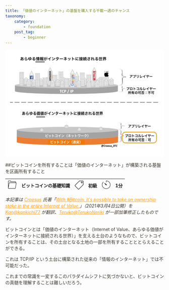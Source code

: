 ```yaml
---
title: 「価値のインターネット」の基盤を購入する千載一遇のチャンス
taxonomy:
    category:
        - foundation
    post_tag:
        - beginner
---
```


<style>
img[alt*="Category"], 
img[alt*="Tag"], 
img[alt*="Time"] {
    width:30px;
    height:30px;
}
p {
    color: #3d362d;
}
a {
    color: #ff9f1c;
}
a:hover {
    color: #2ec4b6;
}
</style>

![ビットコインは「価値のインターネット」の基盤](/_images/with-bitcoin-it-is-possible-to-take-an-ownership-stake-in-the-entire-lov.png)

##ビットコインを所有することは「価値のインターネット」が構築される基盤を区画所有すること

|  ![Category](/_images/category.png)  |  ビットコインの基礎知識  |  ![Tag](/_images/tag.png)  |  初級  | ![Time](/_images/timer.png)  |  1分  |
| ---- | ---- | ---- | ---- | ---- | ---- |

*本記事は [Croesus](https://twitter.com/Croesus_BTC) 氏著「[With #Bitcoin, it's possible to take an ownership stake in the entire Internet of Value.](https://twitter.com/Croesus_BTC/status/1367165017280237569)」（2021年3月4日公開）を [Kan@kankichi77](https://twitter.com/kankichi77) が翻訳、[Teruko@TerukoNeriki](https://twitter.com/TerukoNeriki) が一部加筆修正したものです。*

<p>ビットコインとは「価値のインターネット（Internet of Value、あらゆる価値がインターネットに接続される世界）」を支える土台のようなもので、ビットコインを所有することは、その土台となる土地の一部を所有することととらえることができる。</p>
<p>これは TCP/IP という土台に構築された従来の「情報のインターネット」では不可能だった。</p>
<p>これまでの常識を一変するこのパラダイムシフトに気づかないと、ビットコインの真髄を理解することは難しいだろう。</p>
